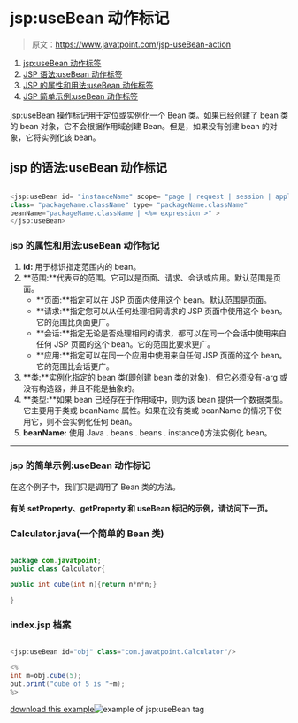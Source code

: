 # jsp:useBean 动作标记

> 原文：<https://www.javatpoint.com/jsp-useBean-action>

1.  [jsp:useBean 动作标签](#)
2.  [JSP 语法:useBean 动作标签](#jspusesyn)
3.  [JSP 的属性和用法:useBean 动作标签](#jspuseattr)
4.  [JSP 简单示例:useBean 动作标签](#jspuseex1)

jsp:useBean 操作标记用于定位或实例化一个 Bean 类。如果已经创建了 bean 类的 bean 对象，它不会根据作用域创建 Bean。但是，如果没有创建 bean 的对象，它将实例化该 bean。

## jsp 的语法:useBean 动作标记

```java

<jsp:useBean id= "instanceName" scope= "page | request | session | application" 
class= "packageName.className" type= "packageName.className"
beanName="packageName.className | <%= expression >" >
</jsp:useBean>

```

### jsp 的属性和用法:useBean 动作标记

1.  **id:** 用于标识指定范围内的 bean。
2.  **范围:**代表豆的范围。它可以是页面、请求、会话或应用。默认范围是页面。
    *   **页面:**指定可以在 JSP 页面内使用这个 bean。默认范围是页面。
    *   **请求:**指定您可以从任何处理相同请求的 JSP 页面中使用这个 bean。它的范围比页面更广。
    *   **会话:**指定无论是否处理相同的请求，都可以在同一个会话中使用来自任何 JSP 页面的这个 bean。它的范围比要求更广。
    *   **应用:**指定可以在同一个应用中使用来自任何 JSP 页面的这个 bean。它的范围比会话更广。
3.  **类:**实例化指定的 bean 类(即创建 bean 类的对象)，但它必须没有-arg 或没有构造器，并且不能是抽象的。
4.  **类型:**如果 bean 已经存在于作用域中，则为该 bean 提供一个数据类型。它主要用于类或 beanName 属性。如果在没有类或 beanName 的情况下使用它，则不会实例化任何 bean。
5.  **beanName:** 使用 Java . beans . beans . instance()方法实例化 bean。

* * *

### jsp 的简单示例:useBean 动作标记

在这个例子中，我们只是调用了 Bean 类的方法。

#### 有关 setProperty、getProperty 和 useBean 标记的示例，请访问下一页。

### Calculator.java(一个简单的 Bean 类)

```java

package com.javatpoint;
public class Calculator{

public int cube(int n){return n*n*n;}

}

```

### index.jsp 档案

```java

<jsp:useBean id="obj" class="com.javatpoint.Calculator"/>

<%
int m=obj.cube(5);
out.print("cube of 5 is "+m);
%>

```

[download this example](https://static.javatpoint.com/src/jsp/usebeanaction.zip)![example of jsp:useBean tag](../img/9b20f9ec546c0f5d0d51b095693b0c15.png)